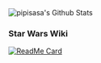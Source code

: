 

<img alt="pipisasa's Github Stats" src="https://github-readme-stats.vercel.app/api?username=pipisasa&show_icons=true&hide_border=true">

### Star Wars Wiki

[![ReadMe Card](https://github-readme-stats.vercel.app/api/pin/?username=pipisasa&repo=swapi)](https://github.com/pipisasa/swapi)